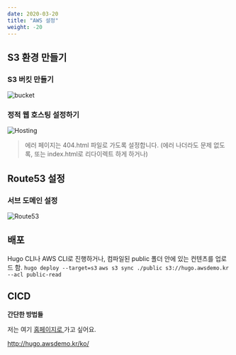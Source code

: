 ```yaml
---
date: 2020-03-20
title: "AWS 설정"
weight: -20
---
```


## S3 환경 만들기

### S3 버킷 만들기
![bucket](/images/aws/create_bucket.png)

### 정적 웹 호스팅 설정하기
![Hosting](/images/aws/static_web_hosting.png)
> 에러 페이지는 404.html 파일로 가도록 설정합니다. (에러 나더라도 문제 없도록, 또는 index.html로 리다이렉트 하게 하거나)

## Route53 설정

### 서브 도메인 설정
![Route53](/images/aws/route53.png)

## 배포
Hugo CLI나 AWS CLI로 진행하거나, 컴파일된 public 폴더 안에 있는 컨텐츠를 업로드 함.
`hugo deploy --target=s3`
`aws s3 sync ./public s3://hugo.awsdemo.kr --acl public-read`

## CICD
**간단한 방법들**

저는 여기 [홈페이지로 ](http://hugo.awsdemo.kr/ko/)가고 싶어요.

http://hugo.awsdemo.kr/ko/